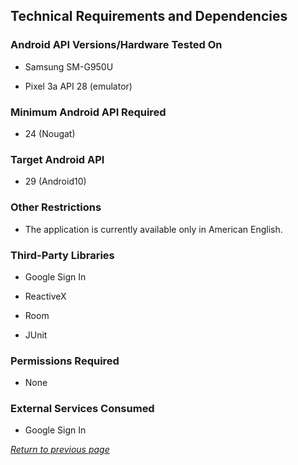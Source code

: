 ## Technical Requirements and Dependencies

### Android API Versions/Hardware Tested On

* Samsung SM-G950U

* Pixel 3a API 28 (emulator)

### Minimum Android API Required

* 24 (Nougat)

### Target Android API

* 29 (Android10)

### Other Restrictions

* The application is currently available only in American English.

### Third-Party Libraries

* Google Sign In

* ReactiveX

* Room

* JUnit

### Permissions Required

* None

### External Services Consumed

* Google Sign In

[*Return to previous page*](index.md)


